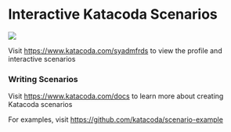 # Interactive Katacoda Scenarios

[![](http://shields.katacoda.com/katacoda/syadmfrds/count.svg)](https://www.katacoda.com/syadmfrds "Get your profile on Katacoda.com")

Visit https://www.katacoda.com/syadmfrds to view the profile and interactive scenarios

### Writing Scenarios
Visit https://www.katacoda.com/docs to learn more about creating Katacoda scenarios

For examples, visit https://github.com/katacoda/scenario-example
